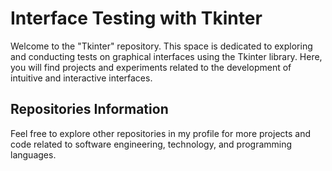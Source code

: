# Interface Testing with Tkinter

Welcome to the "Tkinter" repository. This space is dedicated to exploring and conducting tests on graphical interfaces using the Tkinter library. Here, you will find projects and experiments related to the development of intuitive and interactive interfaces.

## Repositories Information

Feel free to explore other repositories in my profile for more projects and code related to software engineering, technology, and programming languages.
